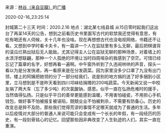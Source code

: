 来源：[林谷（来自豆瓣）](https://www.douban.com/people/115816477/)的[广播](https://www.douban.com/people/115816477/status/2815829066/)


2020-02-16_23:25:14


封城第二十三天
时间：2020.2.16
地点：湖北某七线县城
从15日零时起我们这出台了再呆14天的公告，想到之前看历史书里面写古代的软禁我还觉得有意思，有吃有喝还有人伺候，关十几年也没啥。现在再想想古代也没电视网络，书籍还不让看。又想到中学时看卡夫卡，有一篇讲一个人在监狱里有多么无聊，最后把棋谱背的滚瓜烂熟出狱后无人能敌。尤其记得主人公在监狱无聊的那种场景，对着墙上的水渍浮想联翩，那种一个人孤绝的环境让当时四周喧杂的我感到了空茫。可惜已经忘记了篇章的名字，好想再看一遍啊。中午窗外听到了久违闹哄哄的声音，探头一看以为是分发快递，再一看原来是在分发蔬菜。因为家里没多少口罩了九没有出门领，楼上的阿姨把她领的分了一部分给我们，说是别的地方捐的送了好多捆到小区里，立马想到是不是昨天看到四川邛崃给捐赠的200吨蔬菜。今天新闻又说一中校友捐了两大车（忘了多少吨）的次氯酸钠，感恩。似乎一直在弘扬危难时的援手，当然值得弘扬。只是似乎平日的善举更能感到温暖，不用害怕碰瓷，不用担心手机钱包，做好事不怕被报复被诬陷，兢兢业业不怕被刺杀，不需要有防备心。历史的改变总是猝不及防，那些我们觉得荒谬的事情不定哪天就成为了普通的生活。多年以后疫情对大部分的普通人来说可能只会变成有一个长长的年假，有一段经历的历史，有一段刻骨铭心的记忆。回望那些因非典改变了人生轨迹的人们，其实一直在重演。
